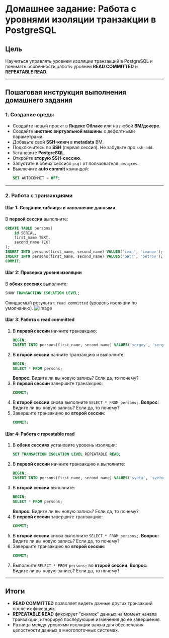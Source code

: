 # Домашнее задание: Работа с уровнями изоляции транзакции в PostgreSQL

## Цель

Научиться управлять уровнем изоляции транзакций в PostgreSQL и понимать особенности работы уровней **READ COMMITTED** и **REPEATABLE READ**.

---

## Пошаговая инструкция выполнения домашнего задания

### 1. Создание среды

- Создайте новый проект в **Яндекс Облаке** или на любой **ВМ/докере**.
- Создайте **инстанс виртуальной машины** с дефолтными параметрами.
- Добавьте свой **SSH-ключ** в **metadata** ВМ.
- Подключитесь по **SSH** (первая сессия). Не забудьте про `ssh-add`.
- Установите **PostgreSQL**.
- Откройте **вторую SSH-сессию**.
- Запустите в обеих сессиях `psql` от пользователя `postgres`.
- Выключите **auto commit** командой:
  ```sql
  SET AUTOCOMMIT = OFF;
  ```

---

### 2. Работа с транзакциями

#### **Шаг 1: Создание таблицы и наполнение данными**

В **первой сессии** выполните:

```sql
CREATE TABLE persons(
    id SERIAL,
    first_name TEXT,
    second_name TEXT
);
INSERT INTO persons(first_name, second_name) VALUES('ivan', 'ivanov');
INSERT INTO persons(first_name, second_name) VALUES('petr', 'petrov');
COMMIT;
```

#### **Шаг 2: Проверка уровня изоляции**

В **обеих сессиях** выполните:

```sql
SHOW TRANSACTION ISOLATION LEVEL;
```

Ожидаемый результат: `read committed` (уровень изоляции по умолчанию).
![image](https://github.com/user-attachments/assets/2731d14a-ab9a-4698-90c5-edfb187cd19c)




#### **Шаг 3: Работа с read committed**

1. В **первой сессии** начните транзакцию:
   ```sql
   BEGIN;
   INSERT INTO persons(first_name, second_name) VALUES('sergey', 'sergeev');
   ```
2. В **второй сессии** начните транзакцию и выполните:
   ```sql
   BEGIN;
   SELECT * FROM persons;
   ```
   **Вопрос:** Видите ли вы новую запись? Если да, то почему?
3. В **первой сессии** завершите транзакцию:
   ```sql
   COMMIT;
   ```
4. В **второй сессии** снова выполните `SELECT * FROM persons;`. **Вопрос:** Видите ли вы новую запись? Если да, то почему?
5. Завершите транзакцию во **второй сессии**:
   ```sql
   COMMIT;
   ```

#### **Шаг 4: Работа с repeatable read**

1. В **обеих сессиях** установите уровень изоляции:
   ```sql
   SET TRANSACTION ISOLATION LEVEL REPEATABLE READ;
   ```
2. В **первой сессии** начните транзакцию и выполните:
   ```sql
   BEGIN;
   INSERT INTO persons(first_name, second_name) VALUES('sveta', 'svetova');
   ```
3. В **второй сессии** выполните:
   ```sql
   BEGIN;
   SELECT * FROM persons;
   ```
   **Вопрос:** Видите ли вы новую запись? Если да, то почему?
4. В **первой сессии** завершите транзакцию:
   ```sql
   COMMIT;
   ```
5. В **второй сессии** снова выполните `SELECT * FROM persons;`. **Вопрос:** Видите ли вы новую запись? Если да, то почему?
6. Завершите транзакцию во **второй сессии**:
   ```sql
   COMMIT;
   ```
7. Выполните `SELECT * FROM persons;` во **второй сессии**. **Вопрос:** Видите ли вы новую запись? Если да, то почему?

---

## Итоги

- **READ COMMITTED** позволяет видеть данные других транзакций после их фиксации.
- **REPEATABLE READ** фиксирует "снимок" данных на момент начала транзакции, игнорируя последующие изменения до её завершения.
- Разница между уровнями изоляции важна для обеспечения целостности данных в многопоточных системах.

